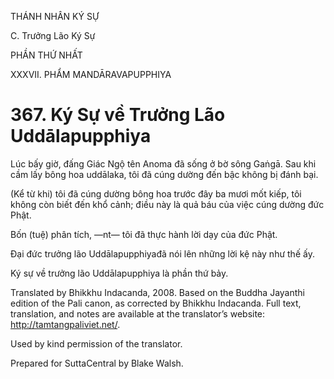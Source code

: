 THÁNH NHÂN KÝ SỰ

C. Trưởng Lão Ký Sự

PHẦN THỨ NHẤT

XXXVII. PHẨM MANDĀRAVAPUPPHIYA

# 367\. Ký Sự về Trưởng Lão Uddālapupphiya

Lúc bấy giờ, đấng Giác Ngộ tên Anoma đã sống ở bờ sông Gaṅgā. Sau khi cầm lấy bông hoa uddālaka, tôi đã cúng dường đến bậc không bị đánh bại.

(Kể từ khi) tôi đã cúng dường bông hoa trước đây ba mươi mốt kiếp, tôi không còn biết đến khổ cảnh; điều này là quả báu của việc cúng dường đức Phật.

Bốn (tuệ) phân tích, ―nt― tôi đã thực hành lời dạy của đức Phật.

Đại đức trưởng lão Uddālapupphiyađã nói lên những lời kệ này như thế ấy.

Ký sự về trưởng lão Uddālapupphiya là phần thứ bảy.

Translated by Bhikkhu Indacanda, 2008. Based on the Buddha Jayanthi edition of the Pali canon, as corrected by Bhikkhu Indacanda. Full text, translation, and notes are available at the translator’s website: http://tamtangpaliviet.net/.

Used by kind permission of the translator.

Prepared for SuttaCentral by Blake Walsh.